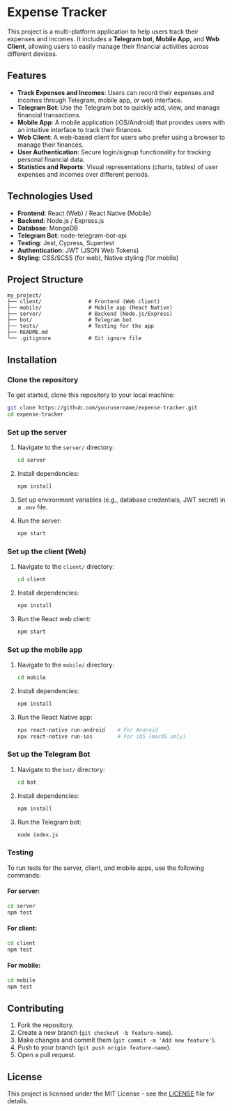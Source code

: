 # **Expense Tracker**

This project is a multi-platform application to help users track their expenses and incomes. It includes a **Telegram bot**, **Mobile App**, and **Web Client**, allowing users to easily manage their financial activities across different devices.

## **Features**

- **Track Expenses and Incomes**: Users can record their expenses and incomes through Telegram, mobile app, or web interface.
- **Telegram Bot**: Use the Telegram bot to quickly add, view, and manage financial transactions.
- **Mobile App**: A mobile application (iOS/Android) that provides users with an intuitive interface to track their finances.
- **Web Client**: A web-based client for users who prefer using a browser to manage their finances.
- **User Authentication**: Secure login/signup functionality for tracking personal financial data.
- **Statistics and Reports**: Visual representations (charts, tables) of user expenses and incomes over different periods.

## **Technologies Used**

- **Frontend**: React (Web) / React Native (Mobile)
- **Backend**: Node.js / Express.js
- **Database**: MongoDB
- **Telegram Bot**: node-telegram-bot-api
- **Testing**: Jest, Cypress, Supertest
- **Authentication**: JWT (JSON Web Tokens)
- **Styling**: CSS/SCSS (for web), Native styling (for mobile)

## **Project Structure**

```
my_project/
├── client/               # Frontend (Web client)
├── mobile/               # Mobile app (React Native)
├── server/               # Backend (Node.js/Express)
├── bot/                  # Telegram bot
├── tests/                # Testing for the app
├── README.md
└── .gitignore            # Git ignore file
```

## **Installation**

### **Clone the repository**

To get started, clone this repository to your local machine:

```bash
git clone https://github.com/yourusername/expense-tracker.git
cd expense-tracker
```

### **Set up the server**

1. Navigate to the `server/` directory:
   ```bash
   cd server
   ```

2. Install dependencies:
   ```bash
   npm install
   ```

3. Set up environment variables (e.g., database credentials, JWT secret) in a `.env` file.

4. Run the server:
   ```bash
   npm start
   ```

### **Set up the client (Web)**

1. Navigate to the `client/` directory:
   ```bash
   cd client
   ```

2. Install dependencies:
   ```bash
   npm install
   ```

3. Run the React web client:
   ```bash
   npm start
   ```

### **Set up the mobile app**

1. Navigate to the `mobile/` directory:
   ```bash
   cd mobile
   ```

2. Install dependencies:
   ```bash
   npm install
   ```

3. Run the React Native app:
   ```bash
   npx react-native run-android    # For Android
   npx react-native run-ios        # For iOS (macOS only)
   ```

### **Set up the Telegram Bot**

1. Navigate to the `bot/` directory:
   ```bash
   cd bot
   ```

2. Install dependencies:
   ```bash
   npm install
   ```

3. Run the Telegram bot:
   ```bash
   node index.js
   ```

### **Testing**

To run tests for the server, client, and mobile apps, use the following commands:

#### **For server**:
```bash
cd server
npm test
```

#### **For client**:
```bash
cd client
npm test
```

#### **For mobile**:
```bash
cd mobile
npm test
```

## **Contributing**

1. Fork the repository.
2. Create a new branch (`git checkout -b feature-name`).
3. Make changes and commit them (`git commit -m 'Add new feature'`).
4. Push to your branch (`git push origin feature-name`).
5. Open a pull request.

## **License**

This project is licensed under the MIT License - see the [LICENSE](LICENSE) file for details.